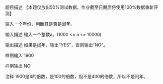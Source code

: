 题目描述
【本题仅放出50%测试数据。作业截至日期后将使用100%数据重新评测】



输入一个年份，判断其是否是闰年。


输入描述
输入一个整数a。(1000 <= a <= 10000)


输出描述
如果是闰年，输出"YES"，否则输出"NO"。


样例输入
1900

样例输出
NO

注释
1900是4的倍数，是100的倍数，但不是400的倍数，所以不是闰年。
